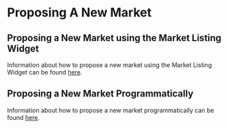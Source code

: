 # Proposing A New Market

## Proposing a New Market using the Market Listing Widget

Information about how to propose a new market using the Market Listing Widget can be found [here](https://www.dydx.foundation/blog/market-listing-widget-tutorial).&#x20;

## Proposing a New Market Programmatically

Information about how to propose a new market programmatically can be found [here](https://docs.dydx.exchange/governance/proposing\_a\_new\_market).
